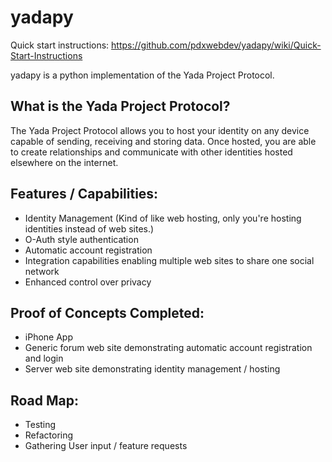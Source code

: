 yadapy
======

Quick start instructions: 
https://github.com/pdxwebdev/yadapy/wiki/Quick-Start-Instructions


yadapy is a python implementation of the Yada Project Protocol.


What is the Yada Project Protocol?
-
The Yada Project Protocol allows you to host your identity on any device capable of sending, receiving and storing data. Once hosted, you are able to create relationships and communicate with other identities hosted elsewhere on the internet.  


Features / Capabilities:
---
- Identity Management (Kind of like web hosting, only you're hosting identities instead of web sites.)
- O-Auth style authentication
- Automatic account registration
- Integration capabilities enabling multiple web sites to share one social network
- Enhanced control over privacy

Proof of Concepts Completed:
---
- iPhone App
- Generic forum web site demonstrating automatic account registration and login
- Server web site demonstrating identity management / hosting

Road Map:
---
- Testing
- Refactoring
- Gathering User input / feature requests